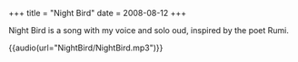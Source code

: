 +++
title = "Night Bird"
date = 2008-08-12
+++

Night Bird is a song with my voice and solo oud, inspired by the poet Rumi.

{{audio(url="NightBird/NightBird.mp3")}}
